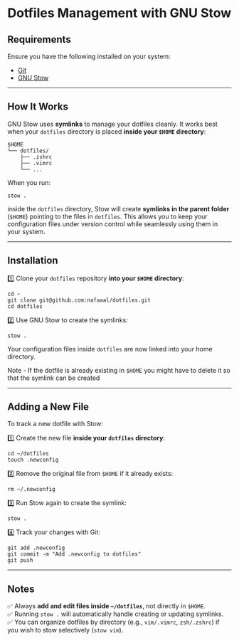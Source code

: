 # Dotfiles Management with GNU Stow

## Requirements

Ensure you have the following installed on your system:

- [Git](https://git-scm.com/)
- [GNU Stow](https://www.gnu.org/software/stow/)

---

## How It Works

GNU Stow uses **symlinks** to manage your dotfiles cleanly. It works best when your `dotfiles` directory is placed **inside your `$HOME` directory**:

```
$HOME
└── dotfiles/
    ├── .zshrc
    ├── .vimrc
    └── ...
```

When you run:

```
stow .
```

inside the `dotfiles` directory, Stow will create **symlinks in the parent folder** (`$HOME`) pointing to the files in `dotfiles`. This allows you to keep your configuration files under version control while seamlessly using them in your system.

---

## Installation

1️⃣ Clone your `dotfiles` repository **into your `$HOME` directory**:

```
cd ~
git clone git@github.com:nafaaal/dotfiles.git
cd dotfiles
```

2️⃣ Use GNU Stow to create the symlinks:

```
stow .
```

Your configuration files inside `dotfiles` are now linked into your home directory.

Note - If the dotfile is already existing in `$HOME` you might have to delete it so that the symlink can be created

---

## Adding a New File

To track a new dotfile with Stow:

1️⃣ Create the new file **inside your `dotfiles` directory**:

```
cd ~/dotfiles
touch .newconfig
```

2️⃣ Remove the original file from `$HOME` if it already exists:

```
rm ~/.newconfig
```

3️⃣ Run Stow again to create the symlink:

```
stow .
```

4️⃣ Track your changes with Git:

```
git add .newconfig
git commit -m "Add .newconfig to dotfiles"
git push
```

---

## Notes

✅ Always **add and edit files inside `~/dotfiles`**, not directly in `$HOME`.  
✅ Running `stow .` will automatically handle creating or updating symlinks.  
✅ You can organize dotfiles by directory (e.g., `vim/.vimrc`, `zsh/.zshrc`) if you wish to stow selectively (`stow vim`).
